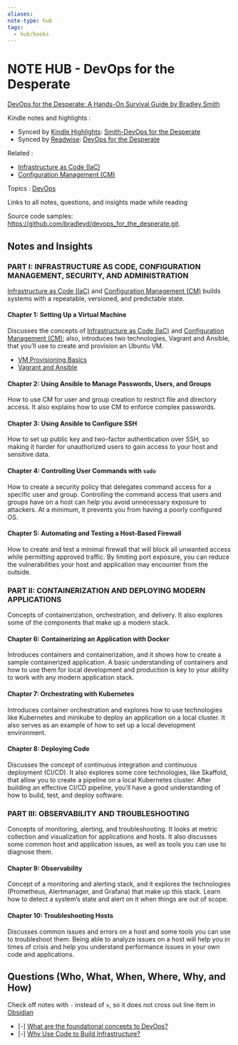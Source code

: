 ```yaml
---
aliases:
note-type: hub
tags:
  - hub/books
---
```


# NOTE HUB - DevOps for the Desperate

[DevOps for the Desperate: A Hands-On Survival Guide by Bradley Smith](https://nostarch.com/devops-desperate)

Kindle notes and highlights :

- Synced by [Kindle Highlights](https://github.com/hadynz/obsidian-kindle-plugin): [Smith-DevOps for the Desperate](../../kindle-highlights/Smith-DevOps%20for%20the%20Desperate.md)
- Synced by [Readwise](https://readwise.io/): [DevOps for the Desperate](../../Readwise/Books/DevOps%20for%20the%20Desperate.md)

Related :

- [Infrastructure as Code (IaC)](<../../3-permanent-notes-🧲/Infrastructure%20as%20Code%20(IaC).md>)
- [Configuration Management (CM)](<../../3-permanent-notes-🧲/Configuration%20Management%20(CM).md>)

Topics : [DevOps](DevOps)

Links to all notes, questions, and insights made while reading

Source code samples: https://github.com/bradleyd/devops_for_the_desperate.git.

## Notes and Insights

### PART I: INFRASTRUCTURE AS CODE, CONFIGURATION MANAGEMENT, SECURITY, AND ADMINISTRATION

[Infrastructure as Code (IaC)](<../../3-permanent-notes-🧲/Infrastructure%20as%20Code%20(IaC).md>) and [Configuration Management (CM)](<../../3-permanent-notes-🧲/Configuration%20Management%20(CM).md>) builds systems with a repeatable, versioned, and predictable state.

#### **Chapter 1:** Setting Up a Virtual Machine

Discusses the concepts of [Infrastructure as Code (IaC)](<../../3-permanent-notes-🧲/Infrastructure%20as%20Code%20(IaC).md>) and
[Configuration Management (CM)](<../../3-permanent-notes-🧲/Configuration%20Management%20(CM).md>); also, introduces two technologies, Vagrant and Ansible,
that you’ll use to create and provision an Ubuntu VM.

- [VM Provisioning Basics](VM%20Provisioning%20Basics.md)
- [Vagrant and Ansible](../../3-permanent-notes-🧲/Vagrant%20and%20Ansible.md)

#### **Chapter 2:** Using Ansible to Manage Passwords, Users, and Groups

How to use CM for user and group creation to restrict file and directory access.
It also explains how to use CM to enforce complex passwords.

#### **Chapter 3:** Using Ansible to Configure SSH

How to set up public key and two-factor authentication over SSH, so making it harder for
unauthorized users to gain access to your host and sensitive data.

#### **Chapter 4:** Controlling User Commands with `sudo`

How to create a security policy that delegates command access for a specific user and group.
Controlling the command access that users and groups have on a host can help you avoid
unnecessary exposure to attackers. At a minimum, it prevents you from having a poorly
configured OS.

#### **Chapter 5:** Automating and Testing a Host-Based Firewall

How to create and test a minimal firewall that will block all unwanted access while
permitting approved traffic. By limiting port exposure, you can reduce the vulnerabilities
your host and application may encounter from the outside.

### **PART II: CONTAINERIZATION AND DEPLOYING MODERN APPLICATIONS**

Concepts of containerization, orchestration, and delivery. It also explores some of the
components that make up a modern stack.

#### **Chapter 6:** Containerizing an Application with Docker

Introduces containers and containerization, and it shows how to create a sample
containerized application. A basic understanding of containers and how to use them for local
development and production is key to your ability to work with any modern application
stack.

#### **Chapter 7:** Orchestrating with Kubernetes

Introduces container orchestration and explores how to use technologies like Kubernetes
and minikube to deploy an application on a local cluster. It also serves as an example of
how to set up a local development environment.

#### **Chapter 8:** Deploying Code

Discusses the concept of continuous integration and continuous deployment (CI/CD).
It also explores some core technologies, like Skaffold, that allow you to create a pipeline on
a local Kubernetes cluster. After building an effective CI/CD pipeline, you’ll have a good
understanding of how to build, test, and deploy software.

### **PART III: OBSERVABILITY AND TROUBLESHOOTING**

Concepts of monitoring, alerting, and troubleshooting. It looks at metric collection and
visualization for applications and hosts. It also discusses some common host and
application issues, as well as tools you can use to diagnose them.

#### **Chapter 9:** Observability

Concept of a monitoring and alerting stack, and it explores the technologies (Prometheus,
Alertmanager, and Grafana) that make up this stack. Learn how to detect a system’s state
and alert on it when things are out of scope.

#### **Chapter 10:** Troubleshooting Hosts

Discusses common issues and errors on a host and some tools you can use to troubleshoot
them. Being able to analyze issues on a host will help you in times of crisis and help you
understand performance issues in your own code and applications.

## Questions (Who, What, When, Where, Why, and How)

Check off notes with `-` instead of `x`, so it does not cross out line item in [Obsidian](https://obsidian.md/)

- [-] [What are the foundational concepts to DevOps?](What%20are%20the%20foundational%20concepts%20to%20DevOps.md)
- [-] [Why Use Code to Build Infrastructure?](Why%20Use%20Code%20to%20Build%20Infrastructure.md)
